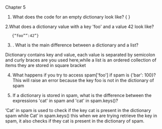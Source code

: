 Chapter 5

 1. What does the code for an empty dictionary look like?
           { }

2.What does a dictionary value with a key 'foo' and a value 42 look like?

       {“foo””:42”}

3. . What is the main difference between a dictionary and a list?

  Dictionary contains key and value, each value is separated by semicolon and curly braces are you used here,while a list is an ordered collection of items they are stored in square bracket

4. What happens if you try to access spam['foo'] if spam is {'bar': 100}?
     This will raise an error because the key foo is not in the dictionary of spam

5. If a dictionary is stored in spam, what is the difference between the expressions 'cat' in spam and 'cat' in spam.keys()?

  ‘Cat’ in spam is used to check if the key cat is present in the dictionary spam  while  Cat’ 
in spam.keys() this when we are trying retrieve the key in spam, it also checks if they cat is present in the dictionary of spam.

